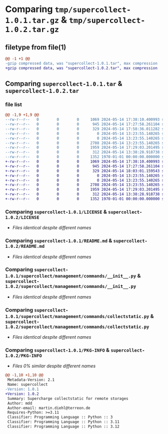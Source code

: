 # Comparing `tmp/supercollect-1.0.1.tar.gz` & `tmp/supercollect-1.0.2.tar.gz`

## filetype from file(1)

```diff
@@ -1 +1 @@
-gzip compressed data, was "supercollect-1.0.1.tar", max compression
+gzip compressed data, was "supercollect-1.0.2.tar", max compression
```

## Comparing `supercollect-1.0.1.tar` & `supercollect-1.0.2.tar`

### file list

```diff
@@ -1,9 +1,9 @@
--rw-r--r--   0        0        0     1069 2024-05-14 17:38:10.400993 supercollect-1.0.1/LICENSE
--rw-r--r--   0        0        0      945 2024-05-14 17:27:58.261104 supercollect-1.0.1/README.md
--rw-r--r--   0        0        0      329 2024-05-14 17:58:36.011282 supercollect-1.0.1/pyproject.toml
--rw-r--r--   0        0        0        0 2024-05-14 13:23:55.140265 supercollect-1.0.1/supercollect/__init__.py
--rw-r--r--   0        0        0        0 2024-05-14 13:23:55.140265 supercollect-1.0.1/supercollect/management/__init__.py
--rw-r--r--   0        0        0     2708 2024-05-14 13:23:55.140265 supercollect-1.0.1/supercollect/management/commands/__init__.py
--rw-r--r--   0        0        0     1959 2024-05-14 17:29:03.201495 supercollect-1.0.1/supercollect/management/commands/collectstatic.py
--rw-r--r--   0        0        0      312 2024-05-14 13:38:28.918738 supercollect-1.0.1/supercollect/utils.py
--rw-r--r--   0        0        0     1352 1970-01-01 00:00:00.000000 supercollect-1.0.1/PKG-INFO
+-rw-r--r--   0        0        0     1069 2024-05-14 17:38:10.400993 supercollect-1.0.2/LICENSE
+-rw-r--r--   0        0        0      945 2024-05-14 17:27:58.261104 supercollect-1.0.2/README.md
+-rw-r--r--   0        0        0      329 2024-05-14 18:03:01.159543 supercollect-1.0.2/pyproject.toml
+-rw-r--r--   0        0        0        0 2024-05-14 13:23:55.140265 supercollect-1.0.2/supercollect/__init__.py
+-rw-r--r--   0        0        0        0 2024-05-14 13:23:55.140265 supercollect-1.0.2/supercollect/management/__init__.py
+-rw-r--r--   0        0        0     2708 2024-05-14 13:23:55.140265 supercollect-1.0.2/supercollect/management/commands/__init__.py
+-rw-r--r--   0        0        0     1959 2024-05-14 17:29:03.201495 supercollect-1.0.2/supercollect/management/commands/collectstatic.py
+-rw-r--r--   0        0        0      312 2024-05-14 13:38:28.918738 supercollect-1.0.2/supercollect/utils.py
+-rw-r--r--   0        0        0     1352 1970-01-01 00:00:00.000000 supercollect-1.0.2/PKG-INFO
```

### Comparing `supercollect-1.0.1/LICENSE` & `supercollect-1.0.2/LICENSE`

 * *Files identical despite different names*

### Comparing `supercollect-1.0.1/README.md` & `supercollect-1.0.2/README.md`

 * *Files identical despite different names*

### Comparing `supercollect-1.0.1/supercollect/management/commands/__init__.py` & `supercollect-1.0.2/supercollect/management/commands/__init__.py`

 * *Files identical despite different names*

### Comparing `supercollect-1.0.1/supercollect/management/commands/collectstatic.py` & `supercollect-1.0.2/supercollect/management/commands/collectstatic.py`

 * *Files identical despite different names*

### Comparing `supercollect-1.0.1/PKG-INFO` & `supercollect-1.0.2/PKG-INFO`

 * *Files 0% similar despite different names*

```diff
@@ -1,10 +1,10 @@
 Metadata-Version: 2.1
 Name: supercollect
-Version: 1.0.1
+Version: 1.0.2
 Summary: Supercharge collectstatic for remote storages
 Author: mdd
 Author-email: martin.diehl@terreon.de
 Requires-Python: >=3.11
 Classifier: Programming Language :: Python :: 3
 Classifier: Programming Language :: Python :: 3.11
 Classifier: Programming Language :: Python :: 3.12
```

